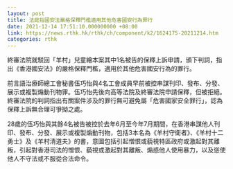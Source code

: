 ```yaml
---
layout: post
title: 法庭指國安法嚴格保釋門檻適用其他危害國安行為罪行
date: 2021-12-14 17:51:10.000000000 +08:00
link: https://news.rthk.hk/rthk/ch/component/k2/1624175-20211214.htm
categories: rthk
---
```


終審法院就駁回「羊村」兒童繪本案其中1名被告的保釋上訴申請，頒下判詞，指出《香港國安法》的嚴格保釋門檻，適用於其他危害國安行為的罪行。

前言語治療師總工會秘書伍巧怡與4名工會成員早前被控串謀刊印、發布、分發、展示或複製煽動刊物罪。伍巧怡先後向高等法院及終審法院申請保釋，但被拒絕。終審法院的判詞指出有關案件涉及的罪行無可避免屬「危害國家安全罪行」，認為保釋上訴無合理可爭拗之處。

28歲的伍巧怡與其餘4名被告被控於去年6月至今年7月期間，在香港串謀他人刊印、發布、分發、展示或複製煽動刊物，包括3本名為《羊村守衛者》、《羊村十二勇士》及《羊村清道夫》的書，意圖包括引起憎恨或藐視特區政府或激起對其離叛，引起對香港司法的憎恨、藐視或激起對其離叛、煽惑他人使用暴力，以及慫使他人不守法或不服從合法命令。

